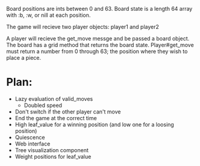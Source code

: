 Board positions are ints between 0 and 63.
Board state is a length 64 array with :b, :w, or nill at each position.

The game will recieve two player objects: player1 and player2

A player will recieve the get_move messge and be passed a board object.
The board has a grid method that returns the board state.
Player#get_move must return a number from 0 through 63; the position where they wish to place a piece.

# Plan:

* Lazy evaluation of valid_moves
  * Doubled speed
* Don't switch if the other player can't move
* End the game at the correct time
* High leaf_value for a winning position (and low one for a loosing position)
* Quiescence
* Web interface
* Tree visualization component
* Weight positions for leaf_value
